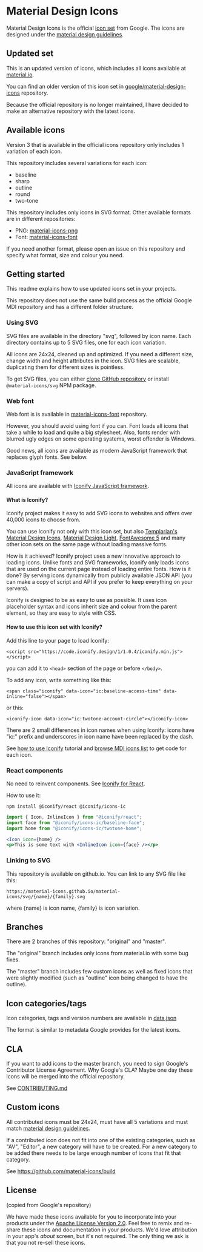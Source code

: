 # Material Design Icons

Material Design Icons is the official [icon set](https://www.google.com/design/spec/style/icons.html#icons-system-icons) from Google. The icons are designed under the [material design guidelines](https://material.io/guidelines/).

## Updated set

This is an updated version of icons, which includes all icons available at [material.io](https://material.io/resources/icons/).

You can find an older version of this icon set in [google/material-design-icons](https://github.com/google/material-design-icons) repository.

Because the official repository is no longer maintained, I have decided to make an alternative repository with the latest icons.

## Available icons

Version 3 that is available in the official icons repository only includes 1 variation of each icon.

This repository includes several variations for each icon:

- baseline
- sharp
- outline
- round
- two-tone

This repository includes only icons in SVG format. Other available formats are in different repositories:

- PNG: [material-icons-png](https://github.com/material-icons/material-icons-png)
- Font: [material-icons-font](https://github.com/material-icons/material-icons-font)

If you need another format, please open an issue on this repository and specify what format, size and colour you need.

## Getting started

This readme explains how to use updated icons set in your projects.

This repository does not use the same build process as the official Google MDI repository and has a different folder structure.

### Using SVG

SVG files are available in the directory "svg", followed by icon name. Each directory contains up to 5 SVG files, one for each icon variation.

All icons are 24x24, cleaned up and optimized. If you need a different size, change width and height attributes in the icon. SVG files are scalable, duplicating them for different sizes is pointless.

To get SVG files, you can either [clone GitHub repository](https://github.com/material-icons/material-icons) or install `@material-icons/svg` NPM package.

### Web font

Web font is is available in [material-icons-font](https://github.com/material-icons/material-icons-font) repository.

However, you should avoid using font if you can. Font loads all icons that take a while to load and quite a big stylesheet. Also, fonts render with blurred ugly edges on some operating systems, worst offender is Windows.

Good news, all icons are available as modern JavaScript framework that replaces glyph fonts. See below.

### JavaScript framework

All icons are available with [Iconify JavaScript framework](https://iconify.design/).

#### What is Iconify?

Iconify project makes it easy to add SVG icons to websites and offers over 40,000 icons to choose from.

You can use Iconify not only with this icon set, but also [Templarian's Material Design Icons](https://iconify.design/icon-sets/mdi/), [Material Design Light](https://iconify.design/icon-sets/mdi-light/), [FontAwesome 5](https://iconify.design/icon-sets/fa-regular/) and many other icon sets on the same page without loading massive fonts.

How is it achieved? Iconify project uses a new innovative approach to loading icons. Unlike fonts and SVG frameworks, Iconify only loads icons that are used on the current page instead of loading entire fonts. How is it done? By serving icons dynamically from publicly available JSON API (you can make a copy of script and API if you prefer to keep everything on your servers).

Iconify is designed to be as easy to use as possible. It uses icon placeholder syntax and icons inherit size and colour from the parent element, so they are easy to style with CSS.

#### How to use this icon set with Iconify?

Add this line to your page to load Iconify:

```
<script src="https://code.iconify.design/1/1.0.4/iconify.min.js"></script>
```

you can add it to `<head>` section of the page or before `</body>`.

To add any icon, write something like this:

```
<span class="iconify" data-icon="ic:baseline-access-time" data-inline="false"></span>
```

or this:

```
<iconify-icon data-icon="ic:twotone-account-circle"></iconify-icon>
```

There are 2 small differences in icon names when using Iconify: icons have "ic:" prefix and underscores in icon name have been replaced by the dash.

See [how to use Iconify](https://iconify.design/docs/iconify-in-pages/) tutorial and [browse MDI icons list](https://iconify.design/icon-sets/ic/) to get code for each icon.

### React components

No need to reinvent components. See [Iconify for React](https://github.com/iconify/iconify-react).

How to use it:

```
npm install @iconify/react @iconify/icons-ic
```

```js
import { Icon, InlineIcon } from "@iconify/react";
import face from "@iconify/icons-ic/baseline-face";
import home from "@iconify/icons-ic/twotone-home";
```

```jsx
<Icon icon={home} />
<p>This is some text with <InlineIcon icon={face} /></p>
```

### Linking to SVG

This repository is available on github.io. You can link to any SVG file like this:

```
https://material-icons.github.io/material-icons/svg/{name}/{family}.svg
```

where {name} is icon name, {family} is icon variation.

## Branches

There are 2 branches of this repository: "original" and "master".

The "original" branch includes only icons from material.io with some bug fixes.

The "master" branch includes few custom icons as well as fixed icons that were slightly modified (such as "outline" icon being changed to have the outline).

## Icon categories/tags

Icon categories, tags and version numbers are available in [data.json](https://material-icons.github.io/material-icons/data.json)

The format is similar to metadata Google provides for the latest icons.

## CLA

If you want to add icons to the master branch, you need to sign Google's Contributor License Agreement. Why Google's CLA? Maybe one day these icons will be merged into the official repository.

See [CONTRIBUTING.md](https://github.com/google/.github/blob/master/CONTRIBUTING.md)

## Custom icons

All contributed icons must be 24x24, must have all 5 variations and must match [material design guidelines](https://material.io/design/).

If a contributed icon does not fit into one of the existing categories, such as "AV", "Editor", a new category will have to be created. For a new category to be added there needs to be large enough number of icons that fit that category.

See https://github.com/material-icons/build

## License

(copied from Google's repository)

We have made these icons available for you to incorporate into your products under the [Apache License Version 2.0](https://www.apache.org/licenses/LICENSE-2.0.txt). Feel free to remix and re-share these icons and documentation in your products.
We'd love attribution in your app's _about_ screen, but it's not required. The only thing we ask is that you not re-sell these icons.
